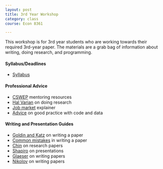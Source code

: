 ```yaml
---
layout: post
title: 3rd Year Workshop
category: class
course: Econ 8361

---
```


This workshop is for 3rd year students who are working towards their required 3rd-year paper. The materials are a grab bag of information about writing, doing research, and programming.

#### Syllabus/Deadlines
- [Syllabus](https://www.dropbox.com/s/cgbyuql7j089myh/workshop.pdf?dl=0)

#### Professional Advice
- [CSWEP](http://www.aeaweb.org/committees/CSWEP/mentoring/reading.php) mentoring resources
- [Hal Varian](/assets/varian.pdf) on doing research
- [Job market](/assets/jobmarketguide.pdf) explainer
- [Advice](https://www.dropbox.com/s/zd5b39xeg6aqivg/Guide_CodeData.pdf?dl=0) on good practice with code and data

#### Writing and Presentation Guides
- [Goldin and Katz](/assets/goldinkatz.pdf) on writing a paper
- [Common mistakes](/assets/mistakes.pdf) in writing a paper
- [Chin](https://www.dropbox.com/s/ih0m6lncmk7ondq/Guide_Chin.pdf?dl=0) on research papers
- [Shapiro](https://www.dropbox.com/s/03y69uosid469j9/Guide_Shapiro.pdf?dl=0) on presentations
- [Glaeser](https://www.dropbox.com/s/rttfez6zh8fo22i/Guide_Glaeser.pdf?dl=0) on writing papers
- [Nikolov](https://www.dropbox.com/s/63ys0moeq98p3qr/Guide_Nikolov.pdf?dl=0) on writing papers


